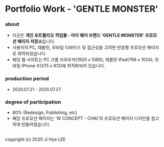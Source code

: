 # Portfolio Work - 'GENTLE MONSTER'

### about
- 이곳은 **개인 포트폴리오 작업물 - 아이 웨어 브랜드 'GENTLE MONSTER' 프로모션 페이지 저장소**입니다.
- 사용자의 PC, 태블릿, 모바일 디바이스 및 접근성을 고려한 반응형 프로모션 페이지로 제작되었습니다.
- 해당 웹 사이트는 PC 크롬 브라우저(1920 x 1080), 태블릿 iPad(768 x 1024), 모바일 iPhone X(375 x 812)에 최적화되어 있습니다.

### production period
- 2020.07.21 - 2020.07.27

### degree of participation
- 80% (Redesign, Publishing, etc)
- 해당 프로모션 페이지는 'W CONCEPT - CHAI'의 프로모션 페이지 디자인을 참고하여 만들어졌습니다.

<br>
copyright (c) 2020 Ji Hye LEE
